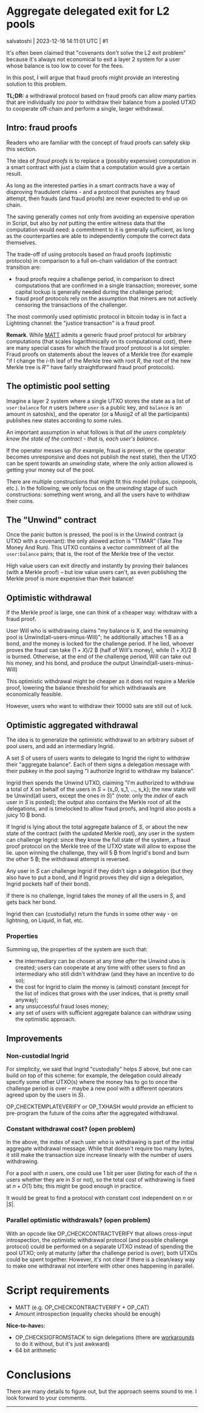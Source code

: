# Aggregate delegated exit for L2 pools

salvatoshi | 2023-12-16 14:11:01 UTC | #1

It's often been claimed that "covenants don't solve the L2 exit problem" because it's always not economical to exit a layer 2 system for a user whose balance is too low to cover for the fees.

In this post, I will argue that fraud proofs might provide an interesting solution to this problem.

**TL;DR:** a withdrawal protocol based on fraud proofs can allow many parties that are individually _too poor_ to withdraw their balance from a pooled UTXO to cooperate off-chain and perform a single, larger withdrawal.

## Intro: fraud proofs

Readers who are familiar with the concept of fraud proofs can safely skip this section.

The idea of *fraud proofs* is to replace a (possibly expensive) computation in a smart contract with just a claim that a computation would give a certain result.

As long as the interested parties in a smart contracts have a way of disproving fraudulent claims - and a protocol that punishes any fraud attempt, then frauds (and fraud proofs) are never expected to end up on chain.

The saving generally comes not only from avoiding an expensive operation in Script, but also by *not* putting the entire witness data that the computation would need: a commitment to it is generally sufficient, as long as the counterparties are able to independently compute the correct data themselves.

The trade-off of using protocols based on fraud proofs (optimistic protocols) in comparison to a full on-chain validation of the contract transition are:
- fraud proofs require a challenge period, in comparison to direct computations that are confirmed in a single transaction; moreover, some capital lockup is generally needed during the challenge period;
- fraud proof protocols rely on the assumption that miners are not actively censoring the transactions of the challenger.

The most commonly used optimistic protocol in bitcoin today is in fact a Lightning channel: the "justice transaction" is a fraud proof. 

**Remark**. While [MATT](merkle.fun) admits a generic fraud proof protocol for arbitrary computations (that scales logarithmically on its computational cost), there are many special cases for which the fraud proof protocol is a lot simpler. Fraud proofs on statements about the leaves of a Merkle tree (for example "if I change the $i$-th leaf of the Merkle tree with root $R$, the root of the new Merkle tree is $R'$" have fairly straightforward fraud proof protocols).

## The optimistic pool setting

Imagine a layer 2 system where a single UTXO stores the state as a list of `user:balance` for $n$ users (where `user` is a public key, and `balance` is an amount in satoshis), and the operator (or a Musig2 of all the participants) publishes new states according to some rules.

An important assumption in what follows is that _all the users completely know the state of the contract - that is, each user's balance_.

If the operator messes up (for example, fraud is proven, or the operator becomes unresponsive and does not publish the next state), then the UTXO can be spent towards an _unwinding_ state, where the only action allowed is getting your money out of the pool.

There are multiple constructions that might fit this model (rollups, coinpools, etc.). In the following, we only focus on the _unwinding_ stage of such constructions: something went wrong, and all the users have to withdraw their coins.

## The "Unwind" contract

Once the panic button is pressed, the pool is in the Unwind contract (a UTXO with a covenant): the only allowed action is "TTMAR" (Take The Money And Run). This UTXO contains a vector commitment of all the `user:balance` pairs; that is, the root of the Merkle tree of the vector.

High value users can exit directly and instantly by proving their balances (with a Merkle proof) – but low value users can't, as even publishing the Merkle proof is more expensive than their balance!

## Optimistic withdrawal

If the Merkle proof is large, one can think of a cheaper way: withdraw with a fraud proof.

User Will who is withdrawing claims "my balance is X, and the remaining pool is Unwind(all-users-minus-Will)"; he additionally attaches 1 ₿ as a bond, and the money is locked for the challenge period. If he lied, whoever proves the fraud can take $(1+X)/2$ ₿ (half of Will's money), while $(1+X)/2$ ₿ is burned. Otherwise, at the end of the challenge period, Will can take out his money, and his bond, and produce the output Unwind(all-users-minus-Will)

This optimistic withdrawal might be cheaper as it does not require a Merkle proof, lowering the balance threshold for which withdrawals are economically feasible.

However, users who want to withdraw their 10000 sats are still out of luck.

## Optimistic aggregated withdrawal

The idea is to generalize the optimistic withdrawal to an arbitrary subset of pool users, and add an intermediary Ingrid.

A set $S$ of users of users wants to delegate to Ingrid the right to withdraw their "aggregate balance". Each of them signs a delegation message with their pubkey in the pool saying "I authorize Ingrid to withdraw my balance".

Ingrid then spends the Unwind UTXO, claiming "I'm authorized to withdraw a total of X on behalf of the users in $S$ = {s_0, s_1, ..., s_k}; the new state will be Unwind(all users, except the ones in $S$)" (note: only the _index_ of each user in $S$ is posted); the output also contains the Merkle root of all the delegations, and is timelocked to allow fraud proofs, and Ingrid also posts a juicy 10 ₿ bond.

If Ingrid is lying about the total aggregate balance of $S$, or about the new state of the contract (with the updated Merkle root), any user in the system can challenge Ingrid: since they know the full state of the system, a fraud proof protocol on the Merkle tree of the UTXO state will allow to expose the lie. upon winning the challenge, they will 5 ₿ from Ingrid's bond and burn the other 5 ₿; the withdrawal attempt is reversed.

Any user in $S$ can challenge Ingrid if they didn't sign a delegation (but they also have to put a bond, and if Ingrid proves they _did_ sign a delegation, Ingrid pockets half of their bond).

If there is no challenge, Ingrid takes the money of all the users in $S$, and gets back her bond.

Ingrid then can (custodially) return the funds in some other way - on lightning, on Liquid, in fiat, etc.

### Properties

Summing up, the properties of the system are such that:
- the intermediary can be chosen at any time _after_ the Unwind utxo is created; users can cooperate at any time with other users to find an intermediary who still didn't withdraw (and they have an incentive to do so);
- the cost for Ingrid to claim the money is (almost) constant (except for the list of indices that grows with the user indices, that is pretty small anyway);
- any unsuccessful fraud loses money;
- any set of users with sufficient aggregate balance can withdraw using the optimistic approach.

## Improvements

### Non-custodial Ingrid
For simplicity, we said that Ingrid "custodially" helps $S$ above, but one can build on top of this scheme: for example, the delegation could already specify some other UTXO(s) where the money has to go to once the challenge period is over – maybe a new pool with a different operators agreed upon by the users in $S$).

OP_CHECKTEMPLATEVERIFY or OP_TXHASH would provide an efficient to pre-program the future of the coins after the aggregated withdrawal.

### Constant withdrawal cost? (open problem)

In the above, the index of each user who is withdrawing is part of the initial aggregate withdrawal message. While that doesn't require too many bytes, it still make the transaction size increase linearly with the number of users withdrawing.

For a pool with $n$ users, one could use 1 bit per user (listing for each of the n users whether they are in $S$ or not), so the total cost of withdrawing is fixed at $n + O(1)$ bits; this might be good enough in practice.

It would be great to find a protocol with constant cost independent on $n$ or $|S|$.

### Parallel optimistic withdrawals? (open problem)

With an opcode like OP_CHECKCONTRACTVERIFY that allows cross-input introspection, the optimistic withdrawal protocol (and possible challenge protocol) could be performed on a separate UTXO instead of spending the pool UTXO; only at maturity (after the challenge period is over), both UTXOs could be spent together. However, it's not clear if there is a clean/easy way to make one withdrawal not interfere with other ones happening in parallel.

# Script requirements
- MATT (e.g. OP_CHECKCONTRACTVERIFY + OP_CAT)
- Amount introspection (equality checks should be enough)

**Nice-to-have**s:
- OP_CHECKSIGFROMSTACK to sign delegations (there are [workarounds](https://gist.github.com/bigspider/041ebd0842c0dcc74d8af087c1783b63#pre-signed-state-update-utxos) to do it without, but it's just awkward)
- 64 bit arithmetic

# Conclusions

There are many details to figure out, but the approach seems sound to me. I look forward to your comments.

-------------------------

